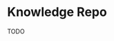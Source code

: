 # Knowledge Repo

TODO

<!-- https://github.com/airbnb/knowledge-repo
https://github.com/IntuitionMachine/SEEDBank/tree/fc1b18ec51295e898ee3e8eed82b98f865974996 -->
